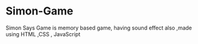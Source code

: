 # Simon-Game
Simon Says Game is memory based game, having sound effect also ,made using HTML ,CSS , JavaScript
